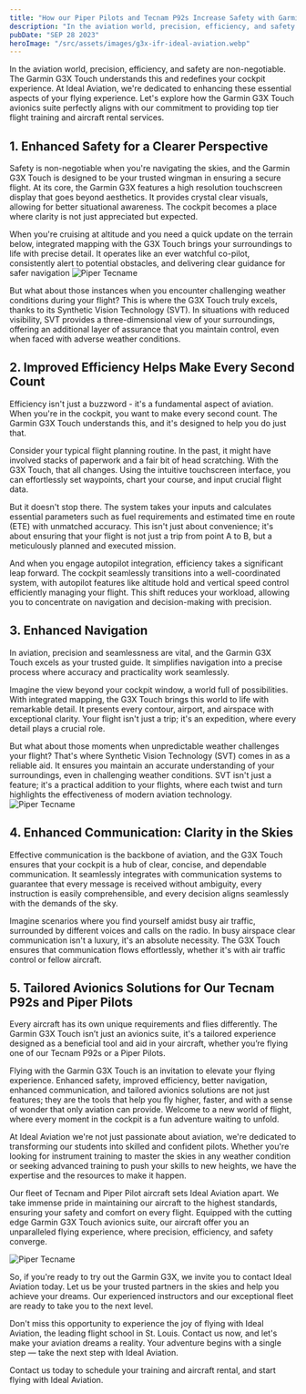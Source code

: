 ```yaml
---
title: "How our Piper Pilots and Tecnam P92s Increase Safety with Garmin G3X Avionics"
description: "In the aviation world, precision, efficiency, and safety are non-negotiable. The Garmin G3X Touch understands this and redefines your cockpit experience.  At Ideal Aviation, we're dedicated to enhancing these essential aspects of your flying experience. Let's explore how the Garmin G3X Touch avionics suite perfectly aligns with our commitment to providing top tier flight training and aircraft rental services.  "
pubDate: "SEP 28 2023"
heroImage: "/src/assets/images/g3x-ifr-ideal-aviation.webp"
---
```


In the aviation world, precision, efficiency, and safety are non-negotiable. The Garmin G3X Touch understands this and redefines your cockpit experience. At Ideal Aviation, we're dedicated to enhancing these essential aspects of your flying experience. Let's explore how the Garmin G3X Touch avionics suite perfectly aligns with our commitment to providing top tier flight training and aircraft rental services.

## 1. Enhanced Safety for a Clearer Perspective

Safety is non-negotiable when you're navigating the skies, and the Garmin G3X Touch is designed to be your trusted wingman in ensuring a secure flight. At its core, the Garmin G3X features a high resolution touchscreen display that goes beyond aesthetics. It provides crystal clear visuals, allowing for better situational awareness. The cockpit becomes a place where clarity is not just appreciated but expected.

When you're cruising at altitude and you need a quick update on the terrain below, integrated mapping with the G3X Touch brings your surroundings to life with precise detail. It operates like an ever watchful co-pilot, consistently alert to potential obstacles, and delivering clear guidance for safer navigation
![Piper Tecname](../../assets/images/piper-tecnam.jpg)

But what about those instances when you encounter challenging weather conditions during your flight? This is where the G3X Touch truly excels, thanks to its Synthetic Vision Technology (SVT). In situations with reduced visibility, SVT provides a three-dimensional view of your surroundings, offering an additional layer of assurance that you maintain control, even when faced with adverse weather conditions.

## 2. Improved Efficiency Helps Make Every Second Count

Efficiency isn't just a buzzword - it's a fundamental aspect of aviation. When you're in the cockpit, you want to make every second count. The Garmin G3X Touch understands this, and it's designed to help you do just that.

Consider your typical flight planning routine. In the past, it might have involved stacks of paperwork and a fair bit of head scratching. With the G3X Touch, that all changes. Using the intuitive touchscreen interface, you can effortlessly set waypoints, chart your course, and input crucial flight data.

But it doesn't stop there. The system takes your inputs and calculates essential parameters such as fuel requirements and estimated time en route (ETE) with unmatched accuracy. This isn't just about convenience; it's about ensuring that your flight is not just a trip from point A to B, but a meticulously planned and executed mission.

And when you engage autopilot integration, efficiency takes a significant leap forward. The cockpit seamlessly transitions into a well-coordinated system, with autopilot features like altitude hold and vertical speed control efficiently managing your flight. This shift reduces your workload, allowing you to concentrate on navigation and decision-making with precision.

## 3. Enhanced Navigation

In aviation, precision and seamlessness are vital, and the Garmin G3X Touch excels as your trusted guide. It simplifies navigation into a precise process where accuracy and practicality work seamlessly.

Imagine the view beyond your cockpit window, a world full of possibilities. With integrated mapping, the G3X Touch brings this world to life with remarkable detail. It presents every contour, airport, and airspace with exceptional clarity. Your flight isn't just a trip; it's an expedition, where every detail plays a crucial role.

But what about those moments when unpredictable weather challenges your flight? That's where Synthetic Vision Technology (SVT) comes in as a reliable aid. It ensures you maintain an accurate understanding of your surroundings, even in challenging weather conditions. SVT isn't just a feature; it's a practical addition to your flights, where each twist and turn highlights the effectiveness of modern aviation technology.
![Piper Tecname](../../assets/images/piper-tecnam-2.jpg)

## 4. Enhanced Communication: Clarity in the Skies

Effective communication is the backbone of aviation, and the G3X Touch ensures that your cockpit is a hub of clear, concise, and dependable communication. It seamlessly integrates with communication systems to guarantee that every message is received without ambiguity, every instruction is easily comprehensible, and every decision aligns seamlessly with the demands of the sky.

Imagine scenarios where you find yourself amidst busy air traffic, surrounded by different voices and calls on the radio. In busy airspace clear communication isn't a luxury, it's an absolute necessity. The G3X Touch ensures that communication flows effortlessly, whether it's with air traffic control or fellow aircraft.

## 5. Tailored Avionics Solutions for Our Tecnam P92s and Piper Pilots

Every aircraft has its own unique requirements and flies differently. The Garmin G3X Touch isn’t just an avionics suite, it's a tailored experience designed as a beneficial tool and aid in your aircraft, whether you’re flying one of our Tecnam P92s or a Piper Pilots.

Flying with the Garmin G3X Touch is an invitation to elevate your flying experience. Enhanced safety, improved efficiency, better navigation, enhanced communication, and tailored avionics solutions are not just features; they are the tools that help you fly higher, faster, and with a sense of wonder that only aviation can provide. Welcome to a new world of flight, where every moment in the cockpit is a fun adventure waiting to unfold.

At Ideal Aviation we're not just passionate about aviation, we're dedicated to transforming our students into skilled and confident pilots. Whether you're looking for instrument training to master the skies in any weather condition or seeking advanced training to push your skills to new heights, we have the expertise and the resources to make it happen.

Our fleet of Tecnam and Piper Pilot aircraft sets Ideal Aviation apart. We take immense pride in maintaining our aircraft to the highest standards, ensuring your safety and comfort on every flight. Equipped with the cutting edge Garmin G3X Touch avionics suite, our aircraft offer you an unparalleled flying experience, where precision, efficiency, and safety converge.

![Piper Tecname](../../assets/images/piper-tecnam-3.jpg)

So, if you're ready to try out the Garmin G3X, we invite you to contact Ideal Aviation today. Let us be your trusted partners in the skies and help you achieve your dreams. Our experienced instructors and our exceptional fleet are ready to take you to the next level.

Don't miss this opportunity to experience the joy of flying with Ideal Aviation, the leading flight school in St. Louis. Contact us now, and let's make your aviation dreams a reality. Your adventure begins with a single step — take the next step with Ideal Aviation.

Contact us today to schedule your training and aircraft rental, and start flying with Ideal Aviation.
